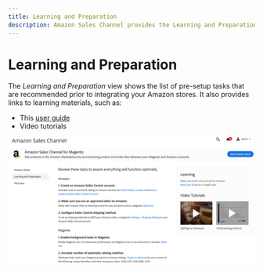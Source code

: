 ```yaml
---
title: Learning and Preparation
description: Amazon Sales Channel provides the Learning and Preparation view tab to provide easy access a list of setup tasks and informational resources.
---
```


# Learning and Preparation

The _Learning and Preparation_ view shows the list of pre-setup tasks that are recommended prior to integrating your Amazon stores. It also provides links to learning materials, such as:

- This [user guide](./overview.md)
- Video tutorials

![Learning and Preparation view](assets/learning-preparation.png)

